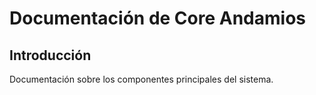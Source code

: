 # Documentación de Core Andamios

## Introducción

Documentación sobre los componentes principales del sistema.
